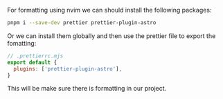 For formatting using nvim we can should install 
the following packages:

```zsh
pnpm i --save-dev prettier prettier-plugin-astro
```

Or we can install them globally and then use the prettier file
to export the fomatting:

```JavaScript
// .prettierrc.mjs
export default {
  plugins: ['prettier-plugin-astro'],
}
```

This will be make sure there is formatting in our project.
